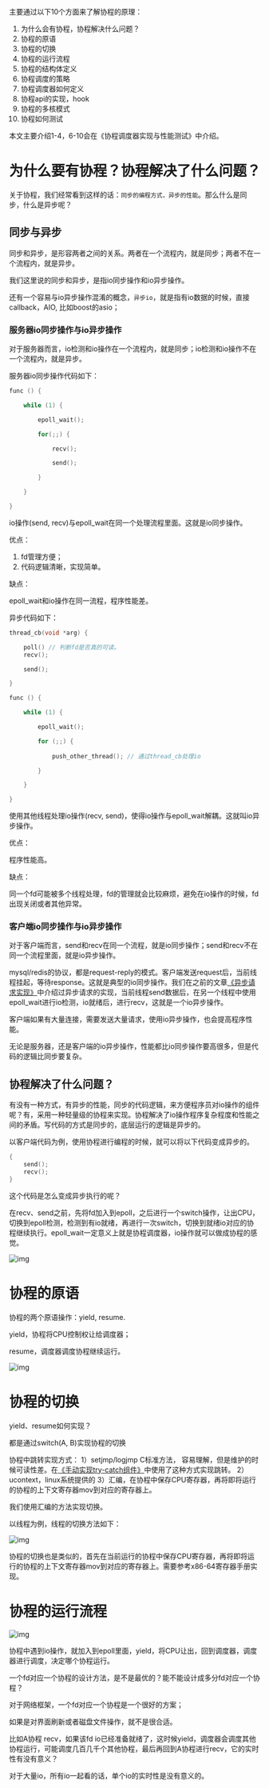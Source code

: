 主要通过以下10个方面来了解协程的原理：

1. 为什么会有协程，协程解决什么问题？
2. 协程的原语
3. 协程的切换
4. 协程的运行流程
5. 协程的结构体定义
6. 协程调度的策略
7. 协程调度器如何定义
8. 协程api的实现，hook
9. 协程的多核模式
10. 协程如何测试

本文主要介绍1-4，6-10会在《协程调度器实现与性能测试》中介绍。

# 为什么要有协程？协程解决了什么问题？

关于协程，我们经常看到这样的话：`同步的编程方式，异步的性能`。那么什么是同步，什么是异步呢？

## 同步与异步

同步和异步，是形容两者之间的关系。两者在一个流程内，就是同步；两者不在一个流程内，就是异步。

我们这里说的同步和异步，是指io同步操作和io异步操作。

还有一个容易与io异步操作混淆的概念，`异步io`，就是指有io数据的时候，直接callback，AIO, 比如boost的asio；

### 服务器io同步操作与io异步操作

对于服务器而言，io检测和io操作在一个流程内，就是同步；io检测和io操作不在一个流程内，就是异步。



服务器io同步操作代码如下：

```c
func () {

    while (1) {

        epoll_wait();

        for(;;) {

            recv();

            send();

        }

    }

}
```

io操作(send, recv)与epoll_wait在同一个处理流程里面。这就是io同步操作。

优点：

1. fd管理方便；
2. 代码逻辑清晰，实现简单。

缺点：

epoll_wait和io操作在同一流程，程序性能差。



异步代码如下：

```c
thread_cb(void *arg) {

    poll() // 判断fd是否真的可读。
    recv();

    send();

}

func () {

    while (1) {

        epoll_wait();

        for (;;) {
            
            push_other_thread(); // 通过thread_cb处理io

        }

    }

}
```

使用其他线程处理io操作(recv, send)，使得io操作与epoll_wait解耦。这就叫io异步操作。

优点：

程序性能高。

缺点：

同一个fd可能被多个线程处理，fd的管理就会比较麻烦，避免在io操作的时候，fd出现关闭或者其他异常。

### 客户端io同步操作与io异步操作

对于客户端而言，send和recv在同一个流程，就是io同步操作；send和recv不在同一个流程里面，就是io异步操作。

mysql/redis的协议，都是request-reply的模式。客户端发送request后，当前线程挂起，等待response。这就是典型的io同步操作。我们在之前的文章[《异步请求实现》](https://blog.csdn.net/congchp/article/details/122624477)中介绍过异步请求的实现，当前线程send数据后，在另一个线程中使用epoll_wait进行io检测，io就绪后，进行recv，这就是一个io异步操作。

客户端如果有大量连接，需要发送大量请求，使用io异步操作，也会提高程序性能。



无论是服务器，还是客户端的io异步操作，性能都比io同步操作要高很多，但是代码的逻辑比同步要复杂。

## 协程解决了什么问题？

有没有一种方式，有异步的性能，同步的代码逻辑，来方便程序员对io操作的组件呢？有，采用一种轻量级的协程来实现。协程解决了io操作程序复杂程度和性能之间的矛盾。写代码的方式是同步的，底层运行的逻辑是异步的。



以客户端代码为例，使用协程进行编程的时候，就可以将以下代码变成异步的。

```c
{
    send();
    recv();
}
```

这个代码是怎么变成异步执行的呢？

在recv、send之前，先将fd加入到epoll，之后进行一个switch操作，让出CPU，切换到epoll检测，检测到有io就绪，再进行一次switch，切换到就绪io对应的协程继续执行。epoll_wait一定意义上就是协程调度器，io操作就可以做成协程的感觉。

![img](https://cdn.nlark.com/yuque/0/2022/png/756577/1644912479356-f1b2bf85-e8f5-4fa5-9981-a5001aface20.png)

# 协程的原语

协程的两个原语操作：yield, resume.

yield，协程将CPU控制权让给调度器；

resume，调度器调度协程继续运行。

![img](https://cdn.nlark.com/yuque/0/2021/png/756577/1638047859986-70ed8351-922d-4a17-88d2-52b8c47658d7.png)

# 协程的切换

yield、resume如何实现？

都是通过switch(A, B)实现协程的切换

协程中跳转实现方式：
1）setjmp/logjmp C标准方法， 容易理解，但是维护的时候可读性差。在[《手动实现try-catch组件》](https://blog.csdn.net/congchp/article/details/122213437)中使用了这种方式实现跳转。
2）ucontext，linux系统提供的
3）汇编，在协程中保存CPU寄存器，再将即将运行的协程的上下文寄存器mov到对应的寄存器上。



我们使用汇编的方法实现切换。

以线程为例，线程的切换方法如下：

![img](https://cdn.nlark.com/yuque/0/2022/png/756577/1644927267553-1d347382-a7dd-41e4-8b2e-f0e3f108bd59.png)

协程的切换也是类似的，首先在当前运行的协程中保存CPU寄存器，再将即将运行的协程的上下文寄存器mov到对应的寄存器上。需要参考x86-64寄存器手册实现。

# 协程的运行流程

![img](https://cdn.nlark.com/yuque/0/2022/png/756577/1644929401708-df41b35e-5cd6-4ccb-b132-2beebeaed6f9.png)



协程中遇到io操作，就加入到epoll里面，yield，将CPU让出，回到调度器，调度器进行调度，决定哪个协程运行。



一个fd对应一个协程的设计方法，是不是最优的？能不能设计成多分fd对应一个协程？

对于网络框架，一个fd对应一个协程是一个很好的方案；

如果是对界面刷新或者磁盘文件操作，就不是很合适。



比如A协程 recv，如果该fd io已经准备就绪了，这时候yield，调度器会调度其他协程运行，可能调度几百几千个其他协程，最后再回到A协程进行recv，它的实时性有没有意义？

对于大量io，所有io一起看的话，单个io的实时性是没有意义的。